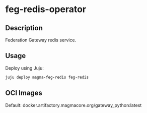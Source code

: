 # feg-redis-operator

## Description

Federation Gateway redis service.

## Usage

Deploy using Juju:

```bash
juju deploy magma-feg-redis feg-redis
```

## OCI Images

Default: docker.artifactory.magmacore.org/gateway_python:latest
